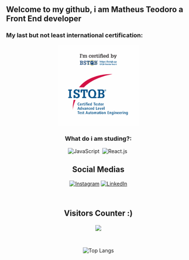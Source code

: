 ## Welcome to my github, i am Matheus Teodoro a Front End developer
### My last but not least international certification:
<p align="center">
<img src="./img/s-ctal-tae.png" alt="image info" width="220" height="220">

  
</p>

<div align="center">  



### What do i am studing?:
![JavaScript](https://img.shields.io/badge/-JavaScript-0D1117?style=for-the-badge&logo=javascript&labelColor=0D1117&textColor=0D1117)&nbsp;
![React.js](https://img.shields.io/badge/-React.js-0D1117?style=for-the-badge&logo=react&labelColor=0D1117)&nbsp;

## Social Medias
[![Instagram](https://img.shields.io/badge/Instagram-%23E4405F.svg?logo=Instagram&logoColor=white)](https://instagram.com/@matheus_teodor0)
[![LinkedIn](https://img.shields.io/badge/LinkedIn-%230077B5.svg?logo=linkedin&logoColor=white)](https://www.linkedin.com/in/matheus-teodoro-a901211ba/)

<div align="center">
<br><h2 align="centre"><b>Visitors Counter :) </b></h2>  
<p align="center"><img align="center" src="https://profile-counter.glitch.me/{teodorogit}/count.svg" /></p> 
<br></div>

![Top Langs](https://github-readme-stats-git-masterrstaa-rickstaa.vercel.app/api/top-langs/?username=teodorogit&layout=compact&bg_color=000&border_color=30A3DC&title_color=E94D5F&text_color=FFF)

